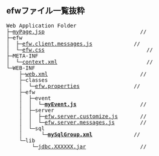 <H2 title="the excerpt of file list">efwファイル一覧抜粋</H2>
<pre>
Web Application Folder
├─<a href="#">myPage.jsp</a>							&nbsp;&nbsp;//
├─efw
│  ├─<a href="#">efw.client.messages.js</a>				//
│  └─<a href="#">efw.css</a>								//
├─META-INF
│  └─<a href="#">context.xml</a>							//
└─WEB-INF
    ├─<a href="#">web.xml</a>							&nbsp;&nbsp;//
    ├─classes
    │  └─<a href="#">efw.properties</a>					//
    ├─efw
    │  ├─event
    │  │  └─<b><a href="#">myEvent.js</a></b>					&nbsp;//
    │  ├─server
    │  │  ├─<a href="#">efw.server.customize.js</a>		&nbsp;&nbsp;//
    │  │  └─<a href="#">efw.server.messages.js</a>		&nbsp;&nbsp;//
    │  └─sql
    │      └─<b><a href="#">mySqlGroup.xml</a></b>			&nbsp;&nbsp;&nbsp;//
    └─lib
        └─<a href="#">jdbc.XXXXXX.jar</a>				&nbsp;&nbsp;//
</pre>
